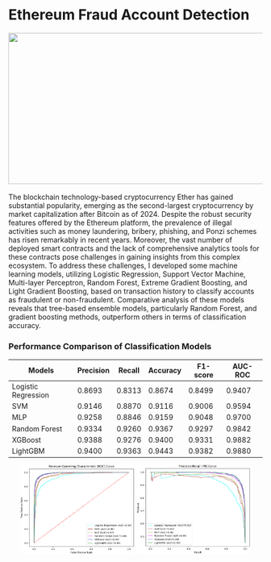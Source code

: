 # Ethereum Fraud Account Detection

<p align="center">
  <img width="600" height="300" src="https://github.com/shazzad-hasan/ethereum-fraud-detection/blob/main/ethereum.png" />
</p>

The blockchain technology-based cryptocurrency Ether has gained substantial popularity, emerging as the second-largest cryptocurrency by market capitalization after Bitcoin as of 2024. Despite the robust security features offered by the Ethereum platform, the prevalence of illegal activities such as money laundering, bribery, phishing, and Ponzi schemes has risen remarkably in recent years. Moreover, the vast number of deployed smart contracts and the lack of comprehensive analytics tools for these contracts pose challenges in gaining insights from this complex ecosystem. To address these challenges, I developed some machine learning models, utilizing Logistic Regression, Support Vector Machine, Multi-layer Perceptron, Random Forest, Extreme Gradient Boosting, and Light Gradient Boosting, based on transaction history to classify accounts as fraudulent or non-fraudulent. Comparative analysis of these models reveals that tree-based ensemble models, particularly Random Forest, and gradient boosting methods, outperform others in terms of classification accuracy.

### Performance Comparison of Classification Models

| Models             | Precision | Recall | Accuracy | F1-score | AUC-ROC |
|--------------------|-----------|--------|----------|----------|---------|
| Logistic Regression | 0.8693    | 0.8313 | 0.8674   | 0.8499   | 0.9407  |
| SVM                | 0.9146    | 0.8870 | 0.9116   | 0.9006   | 0.9594  |
| MLP                | 0.9258    | 0.8846 | 0.9159   | 0.9048   | 0.9700  |
| Random Forest      | 0.9334    | 0.9260 | 0.9367   | 0.9297   | 0.9842  |
| XGBoost            | 0.9388    | 0.9276 | 0.9400   | 0.9331   | 0.9882  |
| LightGBM           | 0.9400    | 0.9363 | 0.9443   | 0.9382   | 0.9880  |


<div align="center">
    <img src="https://github.com/shazzad-hasan/ethereum-fraud-detection/blob/main/results/images/roc_curve.png" alt="ROC Curves" width="45%" />
    <img src="https://github.com/shazzad-hasan/ethereum-fraud-detection/blob/main/results/images/pr_curve.png" alt="PR Curves" width="45%" />
</div>


